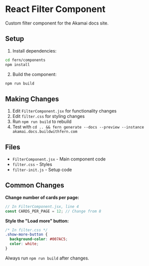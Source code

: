 # React Filter Component

Custom filter component for the Akamai docs site.

## Setup

1. Install dependencies:
```bash
cd fern/components
npm install
```

2. Build the component:
```bash
npm run build
```

## Making Changes

1. Edit `FilterComponent.jsx` for functionality changes
2. Edit `filter.css` for styling changes
3. Run `npm run build` to rebuild
4. Test with `cd .. && fern generate --docs --preview --instance akamai.docs.buildwithfern.com`

## Files

- `FilterComponent.jsx` - Main component code
- `filter.css` - Styles
- `filter-init.js` - Setup code

## Common Changes

**Change number of cards per page:**
```jsx
// In FilterComponent.jsx, line 4
const CARDS_PER_PAGE = 12; // Change from 8
```

**Style the "Load more" button:**
```css
/* In filter.css */
.show-more-button {
  background-color: #007AC5;
  color: white;
}
```

Always run `npm run build` after changes. 